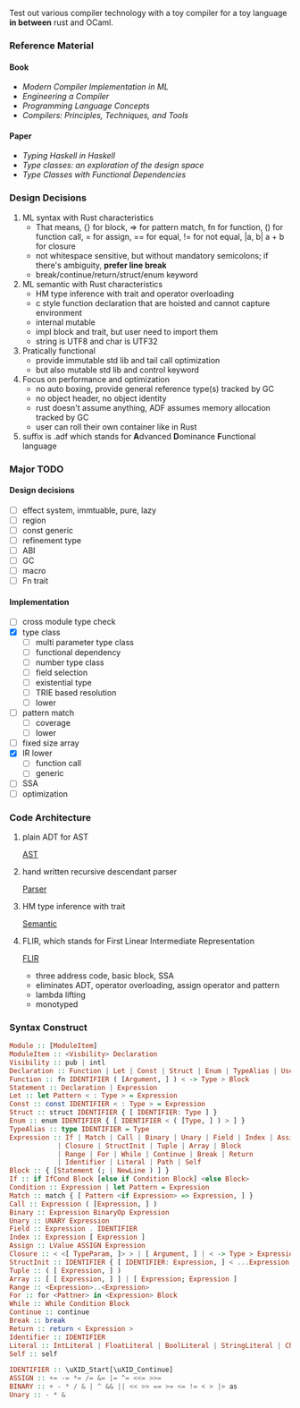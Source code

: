 Test out various compiler technology with a toy compiler for a toy language **in between** rust and OCaml.

### Reference Material

#### Book

- _Modern Compiler Implementation in ML_
- _Engineering a Compiler_
- _Programming Language Concepts_
- _Compilers: Principles, Techniques, and Tools_

#### Paper

- _Typing Haskell in Haskell_
- _Type classes: an exploration of the design space_
- _Type Classes with Functional Dependencies_

### Design Decisions

1. ML syntax with Rust characteristics
   - That means, {} for block, => for pattern match, fn for function, () for function call, = for assign, == for equal, != for not equal, |a, b| a + b for closure
   - not whitespace sensitive, but without mandatory semicolons; if there's ambiguity, **prefer line break**
   - break/continue/return/struct/enum keyword
2. ML semantic with Rust characteristics
   - HM type inference with trait and operator overloading
   - c style function declaration that are hoisted and cannot capture environment
   - internal mutable
   - impl block and trait, but user need to import them
   - string is UTF8 and char is UTF32
3. Pratically functional
   - provide immutable std lib and tail call optimization
   - but also mutable std lib and control keyword
4. Focus on performance and optimization
   - no auto boxing, provide general reference type(s) tracked by GC
   - no object header, no object identity
   - rust doesn't assume anything, ADF assumes memory allocation tracked by GC
   - user can roll their own container like in Rust
5. suffix is .adf which stands for **A**dvanced **D**ominance **F**unctional language

### Major TODO

#### Design decisions

- [ ] effect system, immtuable, pure, lazy
- [ ] region
- [ ] const generic
- [ ] refinement type
- [ ] ABI
- [ ] GC
- [ ] macro
- [ ] Fn trait

#### Implementation

- [ ] cross module type check
- [x] type class
  - [ ] multi parameter type class
  - [ ] functional dependency
  - [ ] number type class
  - [ ] field selection
  - [ ] existential type
  - [ ] TRIE based resolution
  - [ ] lower
- [ ] pattern match
  - [ ] coverage
  - [ ] lower
- [ ] fixed size array
- [x] IR lower
  - [ ] function call
  - [ ] generic
- [ ] SSA
- [ ] optimization

### Code Architecture

1. plain ADT for AST

   [AST](./src/Syntax/Library.fs)

2. hand written recursive descendant parser

   [Parser](./src/Syntax/Parser.fs)

3. HM type inference with trait

   [Semantic](./src/Semantic)

4. FLIR, which stands for First Linear Intermediate Representation

   [FLIR](./src/Optimize/Library.fs)

   - three address code, basic block, SSA
   - eliminates ADT, operator overloading, assign operator and pattern
   - lambda lifting
   - monotyped

### Syntax Construct

```hs
Module :: [ModuleItem]
ModuleItem :: <Visbility> Declaration
Visibility :: pub | intl
Declaration :: Function | Let | Const | Struct | Enum | TypeAlias | Use
Function :: fn IDENTIFIER ( [Argument, ] ) < -> Type > Block
Statement :: Declaration | Expression
Let :: let Pattern < : Type > = Expression
Const :: const IDENTIFIER < : Type > = Expression
Struct :: struct IDENTIFIER { [ IDENTIFIER: Type ] }
Enum :: enum IDENTIFIER { [ IDENTIFIER < ( [Type, ] ) > ] }
TypeAlias :: type IDENTIFIER = Type
Expression :: If | Match | Call | Binary | Unary | Field | Index | Assign
            | Closure | StructInit | Tuple | Array | Block
            | Range | For | While | Continue | Break | Return
            | Identifier | Literal | Path | Self
Block :: { [Statement (; | NewLine ) ] }
If :: if IfCond Block [else if Condition Block] <else Block>
Condition :: Expression | let Pattern = Expression
Match :: match { [ Pattern <if Expression> => Expression, ] }
Call :: Expression ( [Expression, ] )
Binary :: Expression BinaryOp Expression
Unary :: UNARY Expression
Field :: Expression . IDENTIFIER
Index :: Expression [ Expression ]
Assign :: LValue ASSIGN Expression
Closure :: < <[ TypeParam, ]> > | [ Argument, ] | < -> Type > Expression
StructInit :: IDENTIFIER { [ IDENTIFIER: Expression, ] < ...Expression > }
Tuple :: ( [ Expression, ] )
Array :: [ [ Expression, ] ] | [ Expression; Expression ]
Range :: <Expression>..<Expression>
For :: for <Pattner> in <Expression> Block
While :: While Condition Block
Continue :: continue
Break :: break
Return :: return < Expression >
Identifier :: IDENTIFIER
Literal :: IntLiteral | FloatLiteral | BoolLiteral | StringLiteral | CharLiteral
Self :: self

IDENTIFIER :: \uXID_Start[\uXID_Continue]
ASSIGN :: += -= *= /= &= |= ^= <<= >>=
BINARY :: + - * / & | ^ && || << >> == >= <= != < > |> as
Unary :: - * &
```
